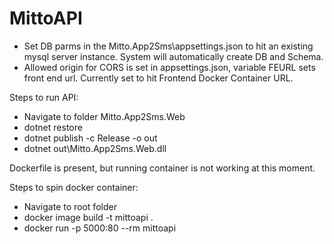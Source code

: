 # MittoAPI

- Set DB parms in the Mitto.App2Sms\appsettings.json to hit an existing mysql server instance. System will automatically create DB and Schema.
- Allowed origin for CORS is set in appsettings.json, variable FEURL sets front end url. Currently set to hit Frontend Docker Container URL.

Steps to run API:

- Navigate to folder Mitto.App2Sms.Web
- dotnet restore
- dotnet publish -c Release -o out
- dotnet out\Mitto.App2Sms.Web.dll

Dockerfile is present, but running container is not working at this moment.

Steps to spin docker container:

- Navigate to root folder
- docker image build -t mittoapi .
- docker run -p 5000:80 --rm mittoapi
